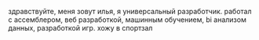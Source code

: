 здравствуйте, меня зовут илья, я универсальный разработчик.
работал с ассемблером, веб разработкой, машинным обучением, bi анализом данных, разработкой игр.
хожу в спортзал
